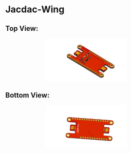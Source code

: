 # Jacdac-Wing

## Top View: 

<p align="center">
<img align="center" src="./Resources/Jacdac_Wing_Top.png" width="50%" height="50%" alt="Jacdac-Wing Top"/>
</p>


## Bottom View:

<p align="center">
<img align="center" src="./Resources/Jacdac_Wing_Bottom.png" width="50%" height="50%" alt="Jacdac-Wing Bottom"/>
</p>
